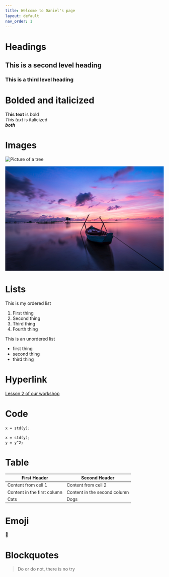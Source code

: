 ```yaml
---
title: Welcome to Daniel's page
layout: default
nav_order: 1
---
```



# Headings

## This is a second level heading

### This is a third level heading

# Bolded and italicized
**This text** is bold  
*This text* is italicized
<br>
***both***

# Images
![Picture of a tree](https://upload.wikimedia.org/wikipedia/commons/e/eb/Ash_Tree_-_geograph.org.uk_-_590710.jpg)

![Picture of a boat](images/boat.jpg)

# Lists
This is my ordered list
1. First thing
2. Second thing
3. Third thing
4. Fourth thing

This is an unordered list
- first thing
- second thing
- third thing

# Hyperlink

[Lesson 2 of our workshop](https://scds.github.io/github-pages/lesson2.html)

# Code
```x = std(y);```
```
x = std(y); 
y = y^2;
```
# Table
First Header | Second Header
------------ | -------------
Content from cell 1 | Content from cell 2
Content in the first column | Content in the second column
Cats | Dogs

# Emoji 
:rofl:

# Blockquotes
> Do or do not, there is no try
